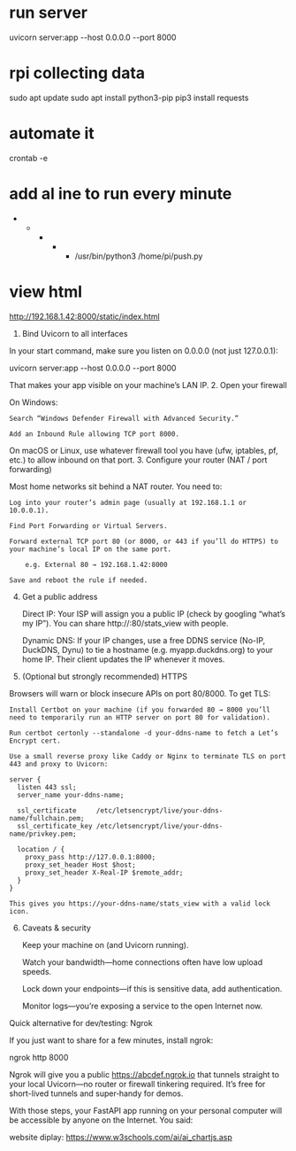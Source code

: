 # run server
uvicorn server:app --host 0.0.0.0 --port 8000



# rpi collecting data
sudo apt update
sudo apt install python3-pip
pip3 install requests

# automate it
crontab -e

# add al ine to run every minute
* * * * * /usr/bin/python3 /home/pi/push.py

# view html
http://192.168.1.42:8000/static/index.html


1. Bind Uvicorn to all interfaces

In your start command, make sure you listen on 0.0.0.0 (not just 127.0.0.1):

uvicorn server:app --host 0.0.0.0 --port 8000

That makes your app visible on your machine’s LAN IP.
2. Open your firewall

On Windows:

    Search “Windows Defender Firewall with Advanced Security.”

    Add an Inbound Rule allowing TCP port 8000.

On macOS or Linux, use whatever firewall tool you have (ufw, iptables, pf, etc.) to allow inbound on that port.
3. Configure your router (NAT / port forwarding)

Most home networks sit behind a NAT router. You need to:

    Log into your router’s admin page (usually at 192.168.1.1 or 10.0.0.1).

    Find Port Forwarding or Virtual Servers.

    Forward external TCP port 80 (or 8000, or 443 if you’ll do HTTPS) to your machine’s local IP on the same port.

        e.g. External 80 → 192.168.1.42:8000

    Save and reboot the rule if needed.

4. Get a public address

    Direct IP: Your ISP will assign you a public IP (check by googling “what’s my IP”). You can share http://<that-ip>:80/stats_view with people.

    Dynamic DNS: If your IP changes, use a free DDNS service (No-IP, DuckDNS, Dynu) to tie a hostname (e.g. myapp.duckdns.org) to your home IP. Their client updates the IP whenever it moves.

5. (Optional but strongly recommended) HTTPS

Browsers will warn or block insecure APIs on port 80/8000. To get TLS:

    Install Certbot on your machine (if you forwarded 80 → 8000 you’ll need to temporarily run an HTTP server on port 80 for validation).

    Run certbot certonly --standalone -d your-ddns-name to fetch a Let’s Encrypt cert.

    Use a small reverse proxy like Caddy or Nginx to terminate TLS on port 443 and proxy to Uvicorn:

    server {
      listen 443 ssl;
      server_name your-ddns-name;

      ssl_certificate     /etc/letsencrypt/live/your-ddns-name/fullchain.pem;
      ssl_certificate_key /etc/letsencrypt/live/your-ddns-name/privkey.pem;

      location / {
        proxy_pass http://127.0.0.1:8000;
        proxy_set_header Host $host;
        proxy_set_header X-Real-IP $remote_addr;
      }
    }

    This gives you https://your-ddns-name/stats_view with a valid lock icon.

6. Caveats & security

    Keep your machine on (and Uvicorn running).

    Watch your bandwidth—home connections often have low upload speeds.

    Lock down your endpoints—if this is sensitive data, add authentication.

    Monitor logs—you’re exposing a service to the open Internet now.

Quick alternative for dev/testing: Ngrok

If you just want to share for a few minutes, install ngrok:

ngrok http 8000

Ngrok will give you a public https://abcdef.ngrok.io that tunnels straight to your local Uvicorn—no router or firewall tinkering required. It’s free for short-lived tunnels and super‐handy for demos.

With those steps, your FastAPI app running on your personal computer will be accessible by anyone on the Internet.
You said:




website diplay: 
https://www.w3schools.com/ai/ai_chartjs.asp
